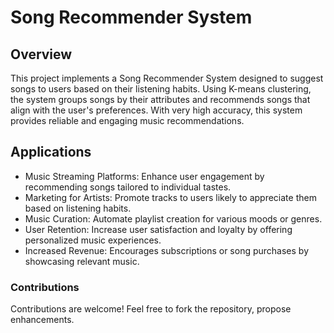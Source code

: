 # Song Recommender System
## Overview
This project implements a Song Recommender System designed to suggest songs to users based on their listening habits. Using K-means clustering, the system groups songs by their attributes and recommends songs that align with the user's preferences. With very high accuracy, this system provides reliable and engaging music recommendations.
## Applications
- Music Streaming Platforms: Enhance user engagement by recommending songs tailored to individual tastes.
- Marketing for Artists: Promote tracks to users likely to appreciate them based on listening habits.
- Music Curation: Automate playlist creation for various moods or genres.
- User Retention: Increase user satisfaction and loyalty by offering personalized music experiences.
- Increased Revenue: Encourages subscriptions or song purchases by showcasing relevant music.

### Contributions
Contributions are welcome! Feel free to fork the repository, propose enhancements.
